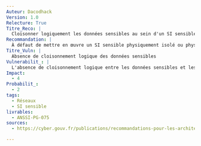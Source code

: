 ```yaml
---
Auteur: Dacodhack
Version: 1.0
Relecture: True
Titre_Reco: |
  Cloisonner logiquement les données sensibles au sein d'un SI sensible
Recommandation: |
  À défaut de mettre en œuvre un SI sensible physiquement isolé ou physiquement cloisonné, les entités ayant un niveau de maturité SSI élevé peuvent envisager de mettre en place un SI sensible et de ne pas créer de SI usuel. Les ressources usuelles doivent alors être incluses dans le périmètre d’homologation II 901 du SI sensible. Au sein de ce SI sensible, les données sensibles doivent être cloisonnées logiquement des données usuelles. Dans cette architecture, le SI unique est un SI de classe 1 interconnecté à Internet au moyen d’une passerelle Internet sécurisée qui intègre l’ensemble des dispositifs de sécurité définissant une passerelle de classe 1. Si le service de navigation Web est nécessaire, il est fortement recommandé qu’il soit rendu au travers d’une infrastructure de postes utilisateur de rebond (voir la recommandation R18-).
Titre_Vuln: |
  Absence de cloisonnement logique des données sensibles
Vulnerabilit_: |
  L'absence de cloisonnement logique entre les données sensibles et les données usuelles dans un SI sensible peut entraîner des fuites de données, une exposition à des cyberattaques et une compromission de la sécurité des informations critiques. Sans des mesures de cloisonnement appropriées, les données sensibles peuvent être accessibles par des utilisateurs ou des processus non autorisés, augmentant ainsi le risque de violations de sécurité.
Impact:
  - 4
Probabilit_:
  - 2
tags:
  - Réseaux
  - SI sensible
livrables:
  - ANSSI-PG-075
sources:
  - https://cyber.gouv.fr/publications/recommandations-pour-les-architectures-des-si-sensibles-ou-dr

---
```

